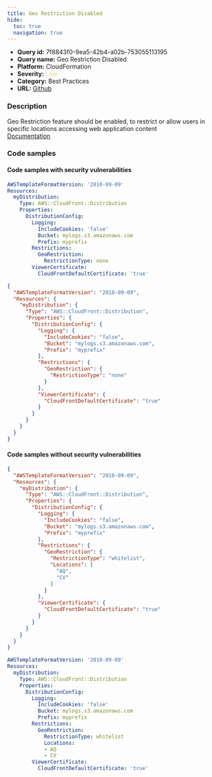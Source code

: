 ```yaml
---
title: Geo Restriction Disabled
hide:
  toc: true
  navigation: true
---
```


<style>
  .highlight .hll {
    background-color: #ff171742;
  }
  .md-content {
    max-width: 1100px;
    margin: 0 auto;
  }
</style>

-   **Query id:** 7f8843f0-9ea5-42b4-a02b-753055113195
-   **Query name:** Geo Restriction Disabled
-   **Platform:** CloudFormation
-   **Severity:** <span style="color:#edd57e">Low</span>
-   **Category:** Best Practices
-   **URL:** [Github](https://github.com/Checkmarx/kics/tree/master/assets/queries/cloudFormation/aws/geo_restriction_disabled)

### Description
Geo Restriction feature should be enabled, to restrict or allow users in specific locations accessing web application content<br>
[Documentation](https://docs.aws.amazon.com/AmazonCloudFront/latest/DeveloperGuide/georestrictions.html)

### Code samples
#### Code samples with security vulnerabilities
```yaml title="Positive test num. 1 - yaml file" hl_lines="13"
AWSTemplateFormatVersion: '2010-09-09'
Resources:
  myDistribution:
    Type: AWS::CloudFront::Distribution
    Properties:
      DistributionConfig:
        Logging:
          IncludeCookies: 'false'
          Bucket: mylogs.s3.amazonaws.com
          Prefix: myprefix
        Restrictions:
          GeoRestriction:
            RestrictionType: none
        ViewerCertificate:
          CloudFrontDefaultCertificate: 'true'
```
```json title="Positive test num. 2 - json file" hl_lines="15"
{
  "AWSTemplateFormatVersion": "2010-09-09",
  "Resources": {
    "myDistribution": {
      "Type": "AWS::CloudFront::Distribution",
      "Properties": {
        "DistributionConfig": {
          "Logging": {
            "IncludeCookies": "false",
            "Bucket": "mylogs.s3.amazonaws.com",
            "Prefix": "myprefix"
          },
          "Restrictions": {
            "GeoRestriction": {
              "RestrictionType": "none"
            }
          },
          "ViewerCertificate": {
            "CloudFrontDefaultCertificate": "true"
          }
        }
      }
    }
  }
}

```


#### Code samples without security vulnerabilities
```json title="Negative test num. 1 - json file"
{
  "AWSTemplateFormatVersion": "2010-09-09",
  "Resources": {
    "myDistribution": {
      "Type": "AWS::CloudFront::Distribution",
      "Properties": {
        "DistributionConfig": {
          "Logging": {
            "IncludeCookies": "false",
            "Bucket": "mylogs.s3.amazonaws.com",
            "Prefix": "myprefix"
          },
          "Restrictions": {
            "GeoRestriction": {
              "RestrictionType": "whitelist",
              "Locations": [
                "AQ",
                "CV"
              ]
            }
          },
          "ViewerCertificate": {
            "CloudFrontDefaultCertificate": "true"
          }
        }
      }
    }
  }
}

```
```yaml title="Negative test num. 2 - yaml file"
AWSTemplateFormatVersion: '2010-09-09'
Resources:
  myDistribution:
    Type: AWS::CloudFront::Distribution
    Properties:
      DistributionConfig:
        Logging:
          IncludeCookies: 'false'
          Bucket: mylogs.s3.amazonaws.com
          Prefix: myprefix
        Restrictions:
          GeoRestriction:
            RestrictionType: whitelist
            Locations:
            - AQ
            - CV
        ViewerCertificate:
          CloudFrontDefaultCertificate: 'true'
```

